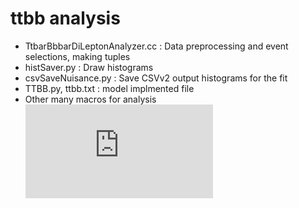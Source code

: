 
# ttbb analysis
 - TtbarBbbarDiLeptonAnalyzer.cc : Data preprocessing and event selections, making tuples
 - histSaver.py : Draw histograms
 - csvSaveNuisance.py : Save CSVv2 output histograms for the fit
 - TTBB.py, ttbb.txt : model implmented file
 - Other many macros for analysis
 ![alt text](https://www.dropbox.com/s/d3wmlffv2pctqr8/5csv_3rd_afterfitAll.pdf?dl=0)
